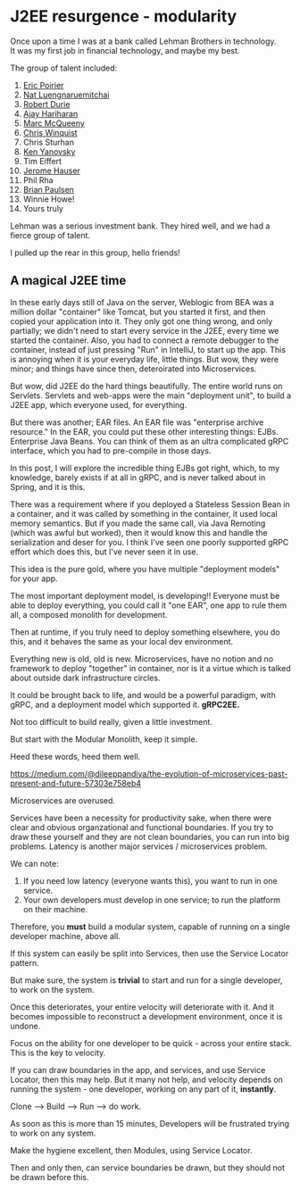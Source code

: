 # J2EE resurgence - modularity

Once upon a time I was at a bank called Lehman Brothers in technology.  
It was my first job in financial technology, and maybe my best.

The group of talent included:

1. [Eric Poirier](https://www.linkedin.com/in/epoirier/)
2. [Nat Luengnaruemitchai](https://www.linkedin.com/in/nat-luengnaruemitchai-43aa14/)
3. [Robert Durie](https://www.linkedin.com/in/robert-durie-7bb70733/)
4. [Ajay Hariharan](https://www.linkedin.com/in/ajay-hariharan-3399697/)
5. [Marc McQueeny](https://www.linkedin.com/in/markmcqueeney/)
6. [Chris Winquist](https://www.linkedin.com/in/chris-winquist-117b211/)
7. Chris Sturhan
8. [Ken Yanovsky](https://www.linkedin.com/in/ken-yanovsky-cfa/)
9. Tim Eiffert
10. [Jerome Hauser](https://www.linkedin.com/in/jeromehauser/)
11. Phil Rha
12. [Brian Paulsen](https://www.linkedin.com/in/brian-paulsen-6675b847/)
13. Winnie Howe!
13. Yours truly

Lehman was a serious investment bank.  They hired well, and
we had a fierce group of talent.  

I pulled up the rear in this group, hello friends!

## A magical J2EE time

In these early days still of Java on the server, Weblogic from BEA was
a million dollar "container" like Tomcat, but you started it first, and
then copied your application into it.  They only got one thing wrong,
and only partially; we didn't need to start every service in the J2EE, 
every time we started the container.  Also, you had to connect a 
remote debugger to the container, instead of just pressing "Run" 
in IntelliJ, to start up the app.  This is annoying when it is your
everyday life, little things.  But wow, they were minor; and things have
since then, deteroirated into Microservices.

But wow, did J2EE do the hard things beautifully.  The entire world runs on Servlets.
Servlets and web-apps were 
the main "deployment unit", to build a J2EE app, 
which everyone used, for everything.

But there was another;  EAR files.  An EAR file was "enterprise archive resource."
In the EAR, you could put these other interesting things:  EJBs. 
Enterprise Java Beans.  You can think of them as an ultra complicated gRPC
interface, which you had to pre-compile in those days.

In this post, I will explore the incredible thing EJBs got right,
 which, to my knowledge, barely exists if at all in gRPC, and 
is never talked about in Spring, and it is this.

There was a requirement where if you deployed a Stateless Session
Bean in a container, and it was called by something in the container,
it used local memory semantics.  But if you made the same call,
via Java Remoting (which was awful but worked), then it would know this
and handle the serialization and deser for you.  I think I've seen
one poorly supported gRPC effort which does this, but I've never seen it in use.

This idea is the pure gold, where you have multiple "deployment models" for your app.

The most important deployment model, is developing!!  Everyone must be able to deploy everything,
you could call it "one EAR", one app to rule them all, a composed monolith for development.

Then at runtime, if you truly need to deploy something elsewhere, you do this, 
and it behaves the same as your local dev environment.

Everything new is old, old is new.  Microservices, have no notion and
no framework to deploy "together" in container, nor is it a virtue which is
talked about outside dark infrastructure circles.

It could be brought back to life, and would be a powerful paradigm, with gRPC,
and a deployment model which supported it.  **gRPC2EE.**

Not too difficult to build really, given a little investment.

But start with the Modular Monolith, keep it simple.

Heed these words, heed them well.

https://medium.com/@dileeppandiya/the-evolution-of-microservices-past-present-and-future-57303e758eb4

Microservices are overused.  

Services have been a necessity for productivity sake,
when there were clear and obvious organzational and functional
boundaries.  If you try to draw these yourself and 
they are not clean boundaries, you can run into big problems.
Latency is another major services / microservices problem.

We can note:
1. If you need low latency (everyone wants this), you want to run in one service.
2. Your own developers must develop in one service; to run the platform on their machine.

Therefore, you **must** build a modular system, capable of 
running on a single developer machine, above all.

If this system can easily be split into Services, 
then use the Service Locator pattern.

But make sure, the system is **trivial** to start
and run for a single developer, to work on the system.

Once this deteriorates, your entire velocity will
deteriorate with it.  And it becomes impossible to
reconstruct a development environment, once it is undone.

Focus on the ability for one developer to be quick - 
across your entire stack.  This is the key to velocity.

If you can draw boundaries in the app, and services,
and use Service Locator, then this may help.  But it 
many not help, and velocity depends on running the system - 
one developer, working on any part of it, **instantly**.

Clone --> Build --> Run --> do work.

As soon as this is more than 15 minutes, Developers
will be frustrated trying to work on any system.

Make the hygiene excellent, then Modules, using Service Locator.

Then and only then, can service boundaries be drawn,
but they should not be drawn before this.

